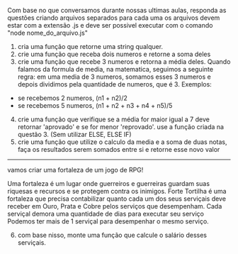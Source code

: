 Com base no que conversamos durante nossas ultimas aulas,
responda as questões criando arquivos separados para cada uma
os arquivos devem estar com a extensão .js e deve ser possivel executar com o comando
"node nome_do_arquivo.js"

1) cria uma função que retorne uma string qualquer.
2) crie uma função que receba dois numeros e retorne a soma deles
3) crie uma função que recebe 3 numeros e retorna a média deles.
Quando falamos da formula de media, na matematica, seguimos a seguinte regra:
em uma media de 3 numeros, somamos esses 3 numeros e depois dividimos pela quantidade
de numeros, que é 3.
Exemplos: 
  - se recebemos 2 numeros, (n1 + n2)/2
  - se recebemos 5 numeros, (n1 + n2 + n3 + n4 + n5)/5

4) crie uma função que verifique se a média for maior igual a 7 deve retornar 'aprovado'
e se for menor 'reprovado'. use a função criada na questão 3. (Sem utilizar ELSE, ELSE IF)
5) crie uma função que utilize o calculo da media e a soma de duas notas, faça os resultados
serem somados entre si e retorne esse novo valor

-----

vamos criar uma fortaleza de um jogo de RPG!

Uma fortaleza é um lugar onde guerreiros e guerreiras guardam suas riquesas e recursos
e se protegem contra os inimigos. Forte Tortilha é uma fortaleza que precisa contabilizar
quanto cada um dos seus serviçais deve receber em Ouro, Prata e Cobre pelos serviços que
desempenham. Cada serviçal demora uma quantidade de dias para executar seu serviço
Podemos ter mais de 1 serviçal para desempenhar o mesmo serviço.

6) com base nisso, monte uma função que calcule o salário desses serviçais.
